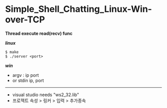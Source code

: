 # Simple_Shell_Chatting_Linux-Win-over-TCP

**Thread execute read(recv) func**

***linux***
```console
$ make
$ ./server <port>
```

***win***
* argv : ip port
* or stdin ip, port
  
--------------------------------------------------
* visual studio needs "ws2_32.lib"
* 프로젝트 속성 > 링커 > 입력 > 추가종속
